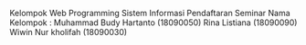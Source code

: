 Kelompok Web Programming
Sistem Informasi Pendaftaran Seminar
Nama Kelompok :
Muhammad Budy Hartanto (18090050)
Rina Listiana (18090090)
Wiwin Nur kholifah (18090030)
